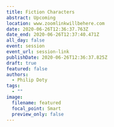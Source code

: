 ```yaml
---
title: Fiction Characters
abstract: Upcoming
location: www.zoomlinkwillbehere.com
date: 2020-06-26T12:36:37.763Z
date_end: 2020-06-26T12:37:40.471Z
all_day: false
event: session
event_url: session-link
publishDate: 2020-06-26T12:36:37.825Z
draft: true
featured: false
authors:
  - Philip Doty
tags:
  - ""
image:
  filename: featured
  focal_point: Smart
  preview_only: false
---
```

